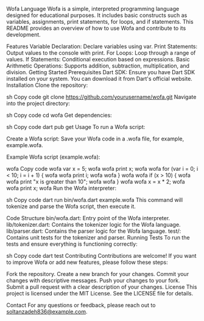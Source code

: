 Wofa Language
Wofa is a simple, interpreted programming language designed for educational purposes. It includes basic constructs such as variables, assignments, print statements, for loops, and if statements. This README provides an overview of how to use Wofa and contribute to its development.

Features
Variable Declaration: Declare variables using var.
Print Statements: Output values to the console with print.
For Loops: Loop through a range of values.
If Statements: Conditional execution based on expressions.
Basic Arithmetic Operations: Supports addition, subtraction, multiplication, and division.
Getting Started
Prerequisites
Dart SDK: Ensure you have Dart SDK installed on your system. You can download it from Dart's official website.
Installation
Clone the repository:

sh
Copy code
git clone https://github.com/yourusername/wofa.git
Navigate into the project directory:

sh
Copy code
cd wofa
Get dependencies:

sh
Copy code
dart pub get
Usage
To run a Wofa script:

Create a Wofa script: Save your Wofa code in a .wofa file, for example, example.wofa.

Example Wofa script (example.wofa):

wofa
Copy code
wofa var x = 5; wofa
wofa print x; wofa
wofa for (var i = 0; i < 10; i = i + 1) { wofa
wofa print i; wofa
wofa } wofa
wofa if (x > 10) { wofa
wofa print "x is greater than 10"; wofa
wofa } wofa
wofa x = x * 2; wofa
wofa print x; wofa
Run the Wofa interpreter:

sh
Copy code
dart run bin/wofa.dart example.wofa
This command will tokenize and parse the Wofa script, then execute it.

Code Structure
bin/wofa.dart: Entry point of the Wofa interpreter.
lib/tokenizer.dart: Contains the tokenizer logic for the Wofa language.
lib/parser.dart: Contains the parser logic for the Wofa language.
test/: Contains unit tests for the tokenizer and parser.
Running Tests
To run the tests and ensure everything is functioning correctly:

sh
Copy code
dart test
Contributing
Contributions are welcome! If you want to improve Wofa or add new features, please follow these steps:

Fork the repository.
Create a new branch for your changes.
Commit your changes with descriptive messages.
Push your changes to your fork.
Submit a pull request with a clear description of your changes.
License
This project is licensed under the MIT License. See the LICENSE file for details.

Contact
For any questions or feedback, please reach out to soltanzadeh836@example.com.
